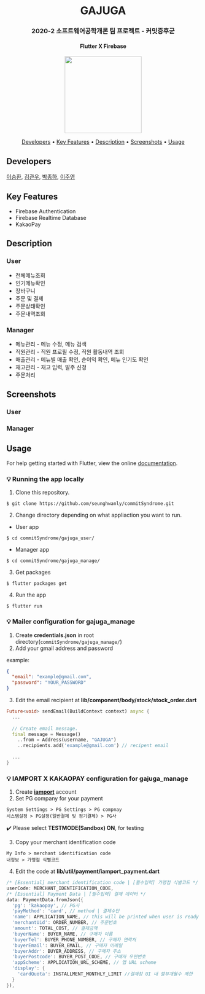 <h1 align="center">
  GAJUGA
</h1>
<h3 align="center">
2020-2 소프트웨어공학개론 팀 프로젝트 - 커밋증후군
</h3>
<h4 align="center">
Flutter X Firebase 
</h4>
<p align="center">
<img src="https://user-images.githubusercontent.com/22142225/100584993-3248a300-3330-11eb-9e4e-983fe013d709.gif" width="200"/>
<!-- 이미지 들어갈 자리 -->
</p>

<p align="center">
  <a href="#developers">Developers</a> •
  <a href="#key-features">Key Features</a> •
  <a href="#description">Description</a> •
  <a href="#screenshots">Screenshots</a> •
  <a href="#usage">Usage</a>
</p>

## Developers
[이승환](https://github.com/seunghwanly), [김관우](https://github.com/Kim-kwan-woo), [박종하](https://github.com/jonghapark), [이주영](https://github.com/JuYeong0413)

## Key Features
* Firebase Authentication
* Firebase Realtime Database
* KakaoPay

## Description
### User
* 전체메뉴조회
* 인기메뉴확인
* 장바구니
* 주문 및 결제
* 주문상태확인
* 주문내역조회

### Manager
* 메뉴관리 - 메뉴 수정, 메뉴 검색
* 직원관리 - 직원 프로필 수정, 직원 활동내역 조회
* 매출관리 - 메뉴별 매출 확인, 순이익 확인, 메뉴 인기도 확인
* 재고관리 - 재고 입력, 발주 신청
* 주문처리

## Screenshots
### User

### Manager


## Usage
For help getting started with Flutter, view the online [documentation](https://flutter.io/).

### :bulb: Running the app locally
1. Clone this repository.
```terminal
$ git clone https://github.com/seunghwanly/commitSyndrome.git
```
2. Change directory depending on what appliaction you want to run.
* User app
```terminal
$ cd commitSyndrome/gajuga_user/
```
* Manager app
```terminal
$ cd commitSyndrome/gajuga_manage/
```
3. Get packages
```terminal
$ flutter packages get
```
4. Run the app
```terminal
$ flutter run
```

### :bulb: Mailer configuration for gajuga_manage
1. Create **credentials.json** in root directory(`commitSyndrome/gajuga_manage/`)
2. Add your gmail address and password

example:
```json
{
  "email": "example@gmail.com",
  "password": "YOUR_PASSWORD"
}
```
3. Edit the email recipient at **lib/component/body/stock/stock_order.dart**
```dart
Future<void> sendEmail(BuildContext context) async {
  ...
    
  // Create email message.
  final message = Message()
    ..from = Address(username, "GAJUGA")
    ..recipients.add('example@gmail.com') // recipent email
    
  ...
}
```

### :bulb: IAMPORT X KAKAOPAY configuration for gajuga_manage
1. Create **[iamport](https://admin.iamport.kr/users/login)** account
2. Set PG company for your payment
```
System Settings > PG Settings > PG compnay
시스템설정 > PG설정(일반결제 및 정기결제) > PG사
```
:heavy_check_mark: Please select **TESTMODE(Sandbox) ON**, for testing

3. Copy your merchant identification code
```
My Info > merchant identification code
내정보 > 가맹점 식별코드
```
4. Edit the code at **lib/util/payment/iamport_payment.dart**
```dart
/* [Essential] merchant identification code | [필수입력] 가맹점 식별코드 */
userCode: MERCHANT_IDENTIFICATION_CODE,
/* [Essential] Payment Data | [필수입력] 결제 데이터 */
data: PaymentData.fromJson({
  'pg': 'kakaopay', // PG사
  'payMethod': 'card', // method | 결제수단
  'name': APPLICATION_NAME, // this will be printed when user is ready for payemnt | 주문명
  'merchantUid': ORDER_NUMBER, // 주문번호
  'amount': TOTAL_COST, // 결제금액
  'buyerName': BUYER_NAME, // 구매자 이름
  'buyerTel': BUYER_PHONE_NUMBER, // 구매자 연락처
  'buyerEmail': BUYER_EMAIL, // 구매자 이메일
  'buyerAddr': BUYER_ADDRESS, // 구매자 주소
  'buyerPostcode': BUYER_POST_CODE, // 구매자 우편번호
  'appScheme': APPLICATION_URL_SCHEME, // 앱 URL scheme
  'display': {
    'cardQuota': INSTALLMENT_MONTHLY_LIMIT //결제창 UI 내 할부개월수 제한
  }
}),
```
